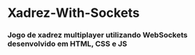# Xadrez-With-Sockets

### Jogo de xadrez multiplayer utilizando WebSockets desenvolvido em HTML, CSS e JS
